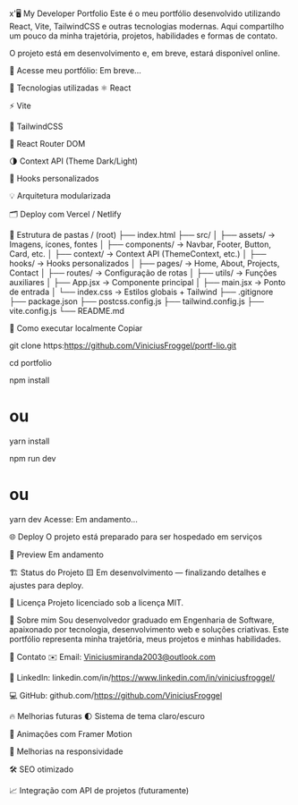 x'🖥️ My Developer Portfolio
Este é o meu portfólio desenvolvido utilizando React, Vite, TailwindCSS e outras tecnologias modernas. Aqui compartilho um pouco da minha trajetória, projetos, habilidades e formas de contato.

O projeto está em desenvolvimento e, em breve, estará disponível online.

🔗 Acesse meu portfólio:
Em breve...

🚀 Tecnologias utilizadas
⚛️ React

⚡ Vite

🎨 TailwindCSS

🔀 React Router DOM

🌗 Context API (Theme Dark/Light)

🔧 Hooks personalizados

💡 Arquitetura modularizada

🗂️ Deploy com Vercel / Netlify

📂 Estrutura de pastas
/ (root)
├── index.html
├── src/
│ ├── assets/ → Imagens, ícones, fontes
│ ├── components/ → Navbar, Footer, Button, Card, etc.
│ ├── context/ → Context API (ThemeContext, etc.)
│ ├── hooks/ → Hooks personalizados
│ ├── pages/ → Home, About, Projects, Contact
│ ├── routes/ → Configuração de rotas
│ ├── utils/ → Funções auxiliares
│ ├── App.jsx → Componente principal
│ ├── main.jsx → Ponto de entrada
│ └── index.css → Estilos globais + Tailwind
├── .gitignore
├── package.json
├── postcss.config.js
├── tailwind.config.js
├── vite.config.js
└── README.md

🚀 Como executar localmente
Copiar

git clone https:https://github.com/ViniciusFroggel/portf-lio.git

cd portfolio

npm install
# ou
yarn install

npm run dev
# ou
yarn dev
Acesse: Em andamento...

🌐 Deploy
O projeto está preparado para ser hospedado em serviços

📸 Preview
Em andamento

🏗️ Status do Projeto
🟨 Em desenvolvimento — finalizando detalhes e ajustes para deploy.

📜 Licença
Projeto licenciado sob a licença MIT.

💼 Sobre mim
Sou desenvolvedor graduado em Engenharia de Software, apaixonado por tecnologia, desenvolvimento web e soluções criativas. Este portfólio representa minha trajetória, meus projetos e minhas habilidades.

📲 Contato
✉️ Email: Viniciusmiranda2003@outlook.com

🔗 LinkedIn: linkedin.com/in/https://www.linkedin.com/in/viniciusfroggel/

💻 GitHub: github.com/https://github.com/ViniciusFroggel

🔥 Melhorias futuras
🌓 Sistema de tema claro/escuro

🚀 Animações com Framer Motion

🎨 Melhorias na responsividade

🛠️ SEO otimizado

📈 Integração com API de projetos (futuramente)
